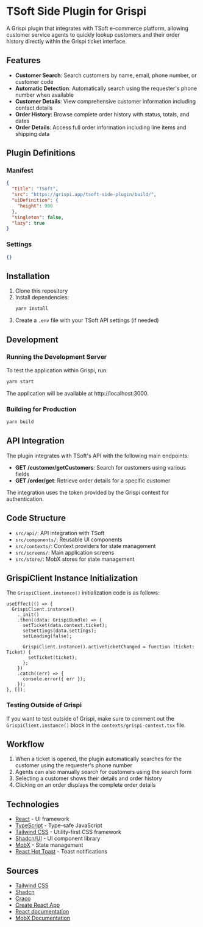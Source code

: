 # TSoft Side Plugin for Grispi

A Grispi plugin that integrates with TSoft e-commerce platform, allowing customer service agents to quickly lookup customers and their order history directly within the Grispi ticket interface.

## Features

- **Customer Search**: Search customers by name, email, phone number, or customer code
- **Automatic Detection**: Automatically search using the requester's phone number when available
- **Customer Details**: View comprehensive customer information including contact details
- **Order History**: Browse complete order history with status, totals, and dates
- **Order Details**: Access full order information including line items and shipping data

## Plugin Definitions

### Manifest

```json
{
  "title": "TSoft",
  "src": "https://grispi.app/tsoft-side-plugin/build/",
  "uiDefinition": {
    "height": 900
  },
  "singleton": false,
  "lazy": true
}
```

### Settings

```json
{}
```

## Installation

1. Clone this repository
2. Install dependencies:
   ```sh
   yarn install
   ```
3. Create a `.env` file with your TSoft API settings (if needed)

## Development

### Running the Development Server

To test the application within Grispi, run:

```sh
yarn start
```

The application will be available at http://localhost:3000.

### Building for Production

```sh
yarn build
```

## API Integration

The plugin integrates with TSoft's API with the following main endpoints:

- **GET /customer/getCustomers**: Search for customers using various fields
- **GET /order/get**: Retrieve order details for a specific customer

The integration uses the token provided by the Grispi context for authentication.

## Code Structure

- `src/api/`: API integration with TSoft
- `src/components/`: Reusable UI components
- `src/contexts/`: Context providers for state management
- `src/screens/`: Main application screens
- `src/store/`: MobX stores for state management

## GrispiClient Instance Initialization

The `GrispiClient.instance()` initialization code is as follows:

```tsx
useEffect(() => {
  GrispiClient.instance()
    ._init()
    .then((data: GrispiBundle) => {
      setTicket(data.context.ticket);
      setSettings(data.settings);
      setLoading(false);

      GrispiClient.instance().activeTicketChanged = function (ticket: Ticket) {
        setTicket(ticket);
      };
    })
    .catch((err) => {
      console.error({ err });
    });
}, []);
```

### Testing Outside of Grispi

If you want to test outside of Grispi, make sure to comment out the `GrispiClient.instance()` block in the `contexts/grispi-context.tsx` file.

## Workflow

1. When a ticket is opened, the plugin automatically searches for the customer using the requester's phone number
2. Agents can also manually search for customers using the search form
3. Selecting a customer shows their details and order history
4. Clicking on an order displays the complete order details

## Technologies

- [React](https://reactjs.org/) - UI framework
- [TypeScript](https://www.typescriptlang.org/) - Type-safe JavaScript
- [Tailwind CSS](https://tailwindcss.com/) - Utility-first CSS framework
- [Shadcn/UI](https://ui.shadcn.com/) - UI component library
- [MobX](https://mobx.js.org/) - State management
- [React Hot Toast](https://react-hot-toast.com/) - Toast notifications

## Sources

- [Tailwind CSS](https://tailwindcss.com/)
- [Shadcn](https://ui.shadcn.com/)
- [Craco](https://github.com/gsoft-inc/craco)
- [Create React App](https://github.com/facebook/create-react-app)
- [React documentation](https://reactjs.org/)
- [MobX Documentation](https://mobx.js.org/README.html)
